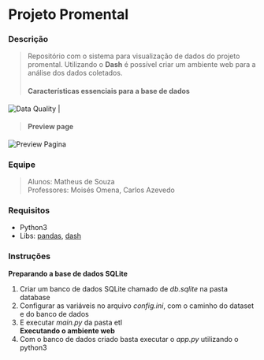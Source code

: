 # Projeto Promental

### Descrição<br>
> Repositório com o sistema para visualização de dados do projeto promental. Utilizando o **Dash** é possível 
criar um ambiente web para a análise dos dados coletados.
>#### Características essenciais para a base de dados
![Data Quality](https://raw.githubusercontent.com/matheuss3/promental-data-visualization/main/arquivos-auxiliares/Notebook_Megacity_V1/data-quality.jpeg?token=GHSAT0AAAAAABSN64Q4UBVRWSNZ55SHWF36YSCJTYQ)
|<br>
>#### Preview page
![Preview Pagina]()

### Equipe<br>
> Alunos: Matheus de Souza<br>
> Professores: Moisés Omena, Carlos Azevedo

### Requisitos<br>
- Python3
- Libs: [pandas](https://pandas.pydata.org/), [dash](https://dash.plotly.com/)

### Instruções<br>
**Preparando a base de dados SQLite**
1. Criar um banco de dados SQLite chamado de *db.sqlite* na pasta database
2. Configurar as variáveis no arquivo *config.ini*, com o caminho do dataset e do banco de dados
3. E executar *main.py* da pasta etl<br>
**Executando o ambiente web**
4. Com o banco de dados criado basta executar o *app.py* utilizando o python3
